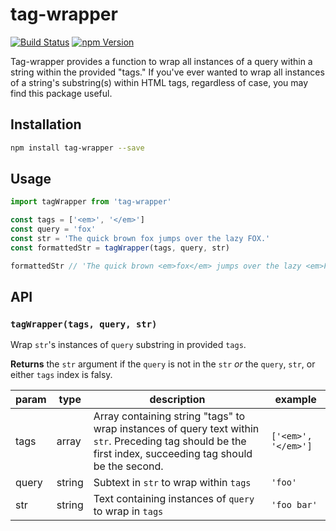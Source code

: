 # tag-wrapper

[![Build Status](https://travis-ci.org/alexZielonko/tag-wrapper.svg?branch=master)](https://travis-ci.org/alexZielonko/tag-wrapper)
[![npm Version](https://img.shields.io/badge/npm-v1.0.2-blue.svg)](https://www.npmjs.com/package/tag-wrapper)

Tag-wrapper provides a function to wrap all instances of a query within a string within the provided "tags." If you've ever wanted to wrap all instances of a string's substring(s) within HTML tags, regardless of case, you may find this package useful.

## Installation

```bash
npm install tag-wrapper --save
```

## Usage

```js
import tagWrapper from 'tag-wrapper'

const tags = ['<em>', '</em>']
const query = 'fox'
const str = 'The quick brown fox jumps over the lazy FOX.'
const formattedStr = tagWrapper(tags, query, str)

formattedStr // 'The quick brown <em>fox</em> jumps over the lazy <em>FOX</em>.'
```

## API

### `tagWrapper(tags, query, str)`

Wrap `str`'s instances of `query` substring in provided `tags`.

**Returns** the `str` argument if the `query` is not in the `str` _or_ the `query`, `str`, or either `tags` index is falsy.

param | type   | description                                                                                                                                                | example
------|--------|------------------------------------------------------------------------------------------------------------------------------------------------------------|--------------------
tags  | array  | Array containing string "tags" to wrap instances of query text within `str`. Preceding tag should be the first index, succeeding tag should be the second. | `['<em>', '</em>']`
query | string | Subtext in `str` to wrap within `tags`                                                                                                                     | `'foo'`
str   | string | Text containing instances of `query` to wrap in `tags`                                                                                                     | `'foo bar'`
